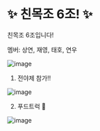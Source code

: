 # ✨ 친목조 6조! ✨

친목조 6조입니다!

멤버: 상연, 재영, 태호, 연우

![image](https://github.com/gdsc-kaist/chinmokjo-6/assets/71117066/aafbad42-6bc3-4f9c-9295-3863bb193526)

1. 전야제 참가!!

![image](https://github.com/gdsc-kaist/chinmokjo-6/assets/71117066/2f943195-0ffc-4fa1-99b3-76ffae3271c5)

2. 푸드트럭 🍗

![image](https://github.com/gdsc-kaist/chinmokjo-6/assets/71117066/b9de5bce-3a96-4979-9848-bd90a7d6a2b1)
